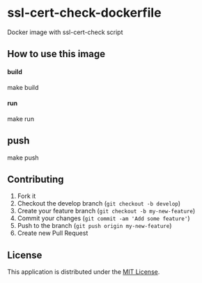 # ssl-cert-check-dockerfile

Docker image with ssl-cert-check script

## How to use this image

#### build

make build

#### run

make run

## push

make push

## Contributing

1. Fork it
2. Checkout the develop branch (`git checkout -b develop`)
3. Create your feature branch (`git checkout -b my-new-feature`)
4. Commit your changes (`git commit -am 'Add some feature'`)
5. Push to the branch (`git push origin my-new-feature`)
6. Create new Pull Request

## License

This application is distributed under the [MIT License][1].

[1]: https://en.wikipedia.org/wiki/MIT_License
